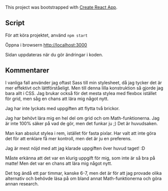This project was bootstrapped with [Create React App](https://github.com/facebook/create-react-app).

## Script

För att köra projektet, använd `npm start`

Öppna i browsern [http://localhost:3000](http://localhost:3000)

Sidan uppdateras när du gör ändringar i koden.

## Kommentarer

I vanliga fall använder jag oftast Sass till min stylesheet, då jag tycker det är mer effektivt och lättförståeligt. Men till denna lilla konstruktion så gjorde jag bara allt i CSS. Jag brukar också för det mesta stylea med flexbox istället för grid, men såg en chans att lära mig något nytt.

Jag har inte lyckats med uppgiften att flytta två brickor.

Jag har behövt lära mig en hel del om grid och om Math-funktionerna. Jag är inte 100% säker på vad de gör, men det funkar ju ;) Det är huvudsaken.

Man kan absolut stylea i rem, istället för fasta pixlar. Har valt att inte göra det för att enklare få mer kontroll, men det är ju en preferens.

Jag är mest nöjd med att jag klarade uppgiften över huvud taget! :D

Måste erkänna att det var en klurig uppgift för mig, som inte är så bra på matte! Men det var en chans att lära mig något nytt.

Det tog ändå ett par timmar, kanske 6-7, men det är för att jag provade olika alternativ och behövde läsa på om bland annat Math-funktionerna och göra annan research.
